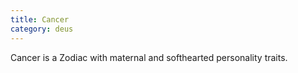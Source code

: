 ```yaml
---
title: Cancer
category: deus
---
```

Cancer is a Zodiac with maternal and softhearted personality traits.
